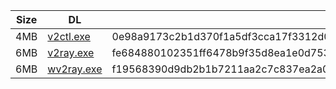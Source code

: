 |    Size   |     DL  | sha512sum |
|  ---  |  ---  |  ---  |
| 4MB | [v2ctl.exe](https://cdn.jsdelivr.net/gh/googleians/v2ray-core@main/v2ctl.exe) | 0e98a9173c2b1d370f1a5df3cca17f3312d0a0d7987c16af84c09cbfd2265de7208b2f719c60e50f34a8b7126f26bb1fdb8981b62499adbd7b1c14157e097922 |
| 6MB | [v2ray.exe](https://cdn.jsdelivr.net/gh/googleians/v2ray-core@main/v2ray.exe) | fe684880102351ff6478b9f35d8ea1e0d7536b8b798384591e99d7cf75ceedac67009ac682ee8a23371e8507ee757dd4b42263fdde740d3bc64b3484f56fc0a2 |
| 6MB | [wv2ray.exe](https://cdn.jsdelivr.net/gh/googleians/v2ray-core@main/wv2ray.exe) | f19568390d9db2b1b7211aa2c7c837ea2a0474836af8d377e4c87f30fa3565bb166057f386dbca0831216fc1a2b62bc33fb01f801eb2e37e500cdd339da8514f |
